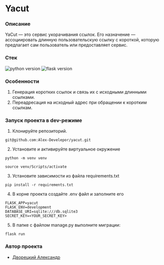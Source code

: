 # **Yacut**
### **Описание**

YaCut — это сервис укорачивания ссылок. Его назначение — ассоциировать длинную пользовательскую ссылку с короткой, которую предлагает сам пользователь или предоставляет сервис.


### **Стек**
![python version](https://img.shields.io/badge/Python-3.8-green)
![flask version](https://img.shields.io/badge/Flask-2.0.2-green)
### **Особенности**
1. Генерация коротких ссылок и связь их с исходными длинными ссылками.
2. Переадресация на исходный адрес при обращении к коротким ссылкам.

### **Запуск проекта в dev-режиме**

1. Клонируйте репозиторий.

```
git@github.com:Alex-Develepor/yacut.git
```


2. Установите и активируйте виртуальное окружение
```
python -m venv venv
``` 
```
source venv/Scripts/activate
```

3. Установите зависимости из файла requirements.txt
```
pip install -r requirements.txt
```
4. В корне проекта создайте .env файл и заполните его
```
FLASK_APP=yacut
FLASK_ENV=development
DATABASE_URI=sqlite:///db.sqlite3
SECRET_KEY=<YOUR_SECRET_KEY>
```
5. В папке с файлом manage.py выполните миграции:
```
flask run
```

### Автор проекта 
* [Дворецкий Александр](https://github.com/Alex-Develepor)
